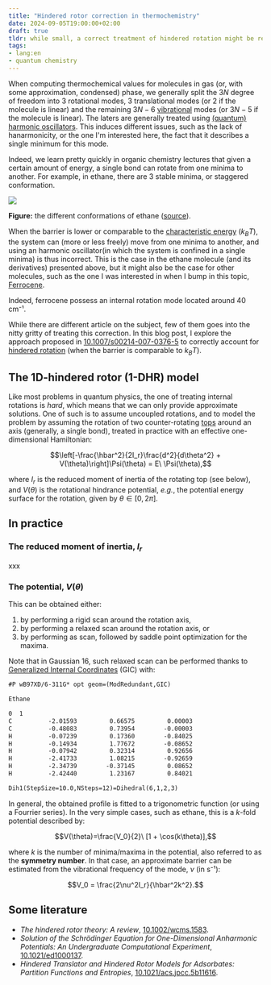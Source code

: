 ```yaml
---
title: "Hindered rotor correction in thermochemistry"
date: 2024-09-05T19:00:00+02:00
draft: true
tldr: while small, a correct treatment of hindered rotation might be required in some situations.
tags: 
- lang:en
- quantum chemistry
---
```


When computing thermochemical values for molecules in gas (or, with some approximation, condensed) phase, we generally split the $3N$ degree of freedom into 3 rotational modes, 3 translational modes (or 2 if the molecule is linear) and the remaining $3N-6$ [vibrational](https://en.wikipedia.org/wiki/Molecular_vibration) modes (or $3N-5$ if the molecule is linear).
The laters are generally treated using [(quantum) harmonic oscillators](https://en.wikipedia.org/wiki/Quantum_harmonic_oscillator).
This induces different issues, such as the lack of hanarmonicity, or the one I'm interested here, the fact that it describes a single minimum for this mode.

Indeed, we learn pretty quickly in organic chemistry lectures that given a certain amount of energy, a single bond can rotate from one minima to another.
For example, in ethane, there are 3 stable minima, or staggered conformation.

![](https://switkes.chemistry.ucsc.edu/teaching/CHEM1B/RotationalConformation/images/1.2_ethane.gif)

**Figure:** the different conformations of ethane ([source](https://switkes.chemistry.ucsc.edu/teaching/CHEM1B/RotationalConformation/Conformations_of_ethane.html)).

When the barrier is lower or comparable to the [characteristic energy](https://en.wikipedia.org/wiki/KT_(energy)) ($k_BT$), the system can (more or less freely) move from one minima to another, and using an harmonic oscillator(in which the system is confined in a single minima) is thus incorrect.
This is the case in the ethane molecule (and its derivatives) presented above, but it might also be the case for other molecules, such as the one I was interested in when I bump in this topic, [Ferrocene](https://en.wikipedia.org/wiki/Ferrocene).

Indeed, ferrocene possess an internal rotation mode located around 40 cm⁻¹.

While there are different article on the subject, few of them goes into the nitty gritty of treating this correction.
In this blog post, I explore the approach proposed in [10.1007/s00214-007-0376-5](https://dx.doi.org/10.1007/s00214-007-0376-5) to correctly account for [hindered rotation](https://doi.org/10.1351/goldbook.F02520) (when the barrier is comparable to $k_BT$).

## The 1D-hindered rotor (1-DHR) model

Like most problems in quantum physics, the one of treating internal rotations is *hard*, which means that we can only provide approximate solutions.
One of such is to assume uncoupled rotations, and to model the problem by assuming the rotation of two counter-rotating [tops](https://en.wikipedia.org/wiki/Spinning_top) around an axis (generally, a single bond), treated in practice with an effective one-dimensional Hamiltonian:

$$\left[-\frac{\hbar^2}{2I_r}\frac{d^2}{d\theta^2} + V(\theta)\right]\Psi(\theta)  = E\ \Psi(\theta),$$

where $I_r$ is the reduced moment of inertia of the rotating top (see below), and $V(\theta)$ is the rotational hindrance potential, *e.g.*, the potential energy surface for the rotation, given by $\theta\in[0,2\pi]$.


## In practice

### The reduced moment of inertia, $I_r$

xxx

### The potential, $V(\theta)$

This can be obtained either:

1. by performing a rigid scan around the rotation axis,
2. by performing a relaxed scan around the rotation axis, or
3. by performing as scan, followed by saddle point optimization for the maxima.

Note that in Gaussian 16, such relaxed scan can be performed thanks to [Generalized Internal Coordinates](https://gaussian.com/gic/) (GIC) with:


```txt
#P wB97XD/6-311G* opt geom=(ModRedundant,GIC)

Ethane

0  1
C          -2.01593         0.66575         0.00003
C          -0.48083         0.73954        -0.00003
H          -0.07239         0.17360        -0.84025
H          -0.14934         1.77672        -0.08652
H          -0.07942         0.32314         0.92656
H          -2.41733         1.08215        -0.92659
H          -2.34739        -0.37145         0.08652
H          -2.42440         1.23167         0.84021

Dih1(StepSize=10.0,NSteps=12)=Dihedral(6,1,2,3)
```

In general, the obtained profile is fitted to a trigonometric function (or using a Fourrier series).
In the very simple cases, such as ethane, this is a $k$-fold potential described by:

$$V(\theta)=\frac{V_0}{2}\ [1 + \cos(k\theta)],$$

where $k$ is the number of minima/maxima in the potential, also referred to as the **symmetry number**.
In that case, an approximate barrier can be estimated from the vibrational frequency of the mode, $\nu$ (in s⁻¹):

$$V_0 = \frac{2\nu^2I_r}{\hbar^2k^2}.$$


## Some literature

+ *The hindered rotor theory: A review*, [10.1002/wcms.1583](https://doi.org/10.1002/wcms.1583).
+ *Solution of the Schrödinger Equation for One-Dimensional Anharmonic Potentials: An Undergraduate Computational Experiment*, [10.1021/ed1000137](https://dx.doi.org/10.1021/ed1000137).
+ *Hindered Translator and Hindered Rotor Models for Adsorbates: Partition Functions and Entropies*, [10.1021/acs.jpcc.5b11616](https://dx.doi.org/10.1021/acs.jpcc.5b11616).
